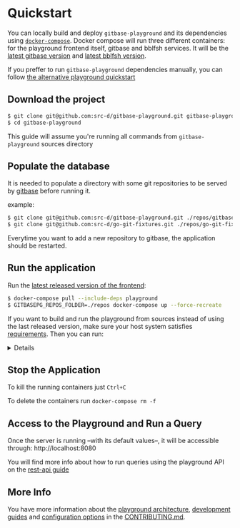 # Quickstart

You can locally build and deploy `gitbase-playground` and its dependencies using [`docker-compose`](https://docs.docker.com/compose/install/).
Docker compose will run three different containers: for the playground frontend itself, gitbase and bblfsh services. It will be the [latest gitbase version](https://hub.docker.com/r/srcd/gitbase/tags/) and [latest bblfsh version](https://hub.docker.com/r/bblfsh/bblfshd/tags/).

If you preffer to run `gitbase-playground` dependencies manually, you can follow [the alternative playground quickstart](quickstart-manually.md)


## Download the project

```bash
$ git clone git@github.com:src-d/gitbase-playground.git gitbase-playground
$ cd gitbase-playground
```

This guide will assume you're running all commands from `gitbase-playground` sources directory


## Populate the database

It is needed to populate a directory with some git repositories to be served by [gitbase](https://github.com/src-d/gitbase) before running it.

example:

```bash
$ git clone git@github.com:src-d/gitbase-playground.git ./repos/gitbase-playground
$ git clone git@github.com:src-d/go-git-fixtures.git ./repos/go-git-fixtures
```

Everytime you want to add a new repository to gitbase, the application should be restarted.


## Run the application

Run the [latest released version of the frontend](https://hub.docker.com/r/srcd/gitbase-playground/tags/):

```bash
$ docker-compose pull --include-deps playground
$ GITBASEPG_REPOS_FOLDER=./repos docker-compose up --force-recreate
```

If you want to build and run the playground from sources instead of using the last released version, make sure your host system satisfies [requirements](CONTRIBUTING.md#requirements). Then you can run:

<details>
<pre>
$ GITBASEPG_REPOS_FOLDER=./repos make compose-serve
</pre>
</details>

## Stop the Application

To kill the running containers just `Ctrl+C`

To delete the containers run `docker-compose rm -f`


## Access to the Playground and Run a Query

Once the server is running &ndash;with its default values&ndash;, it will be accessible through: http://localhost:8080

You will find more info about how to run queries using the playground API on the [rest-api guide](rest-api.md)


## More Info

You have more information about the [playground architecture](CONTRIBUTING.md#architecture), [development guides](CONTRIBUTING.md#development) and [configuration options](CONTRIBUTING.md#configuration) in the [CONTRIBUTING.md](CONTRIBUTING.md).
